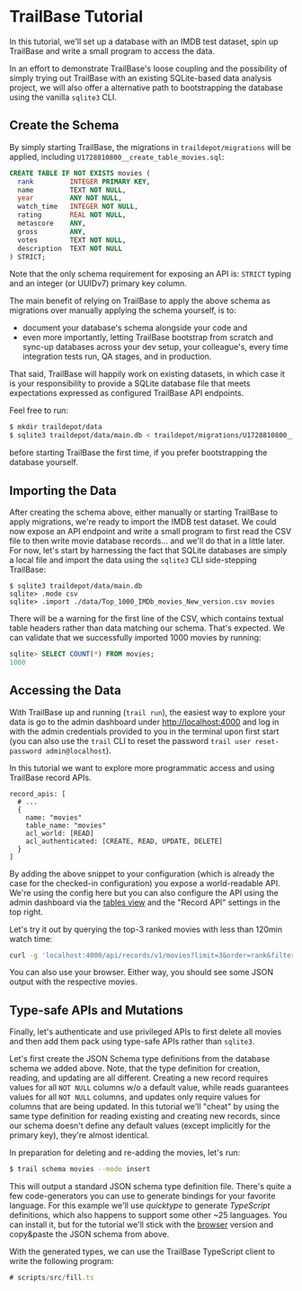 # TrailBase Tutorial

In this tutorial, we'll set up a database with an IMDB test dataset, spin up
TrailBase and write a small program to access the data.

In an effort to demonstrate TrailBase's loose coupling and the possibility of
simply trying out TrailBase with an existing SQLite-based data analysis
project, we will also offer a alternative path to bootstrapping the database
using the vanilla `sqlite3` CLI.

## Create the Schema

By simply starting TrailBase, the migrations in `traildepot/migrations` will be
applied, including `U1728810800__create_table_movies.sql`:

```sql
CREATE TABLE IF NOT EXISTS movies (
  rank         INTEGER PRIMARY KEY,
  name         TEXT NOT NULL,
  year         ANY NOT NULL,
  watch_time   INTEGER NOT NULL,
  rating       REAL NOT NULL,
  metascore    ANY,
  gross        ANY,
  votes        TEXT NOT NULL,
  description  TEXT NOT NULL
) STRICT;
```

Note that the only schema requirement for exposing an API is: `STRICT` typing
and an integer (or UUIDv7) primary key column.

The main benefit of relying on TrailBase to apply the above schema as migrations
over manually applying the schema yourself, is to:
 * document your database's schema alongside your code and
 * even more importantly, letting TrailBase bootstrap from scratch and
   sync-up databases across your dev setup, your colleague's, every time
   integration tests run, QA stages, and in production.

That said, TrailBase will happily work on existing datasets, in which
case it is your responsibility to provide a SQLite database file that
meets expectations expressed as configured TrailBase API endpoints.

Feel free to run:

```bash
$ mkdir traildepot/data
$ sqlite3 traildepot/data/main.db < traildepot/migrations/U1728810800__create_table_movies.sql
```

before starting TrailBase the first time, if you prefer bootstrapping the
database yourself.

## Importing the Data

After creating the schema above, either manually or starting TrailBase to apply
migrations, we're ready to import the IMDB test dataset.
We could now expose an API endpoint and write a small program to first read the
CSV file to then write movie database records... and we'll do that in a little
later.
For now, let's start by harnessing the fact that SQLite databases are simply a
local file and import the data using the `sqlite3` CLI side-stepping TrailBase:

```
$ sqlite3 traildepot/data/main.db
sqlite> .mode csv
sqlite> .import ./data/Top_1000_IMDb_movies_New_version.csv movies
```

There will be a warning for the first line of the CSV, which contains textual
table headers rather than data matching our schema. That's expected.
We can validate that we successfully imported 1000 movies by running:

```sql
sqlite> SELECT COUNT(*) FROM movies;
1000
```

## Accessing the Data

With TrailBase up and running (`trail run`), the easiest way to explore your
data is go to the admin dashboard under
[http://localhost:4000](http://localhost:4000)
and log in with the admin credentials provided to you in the terminal upon
first start (you can also use the `trail` CLI to reset the password `trail user
reset-password admin@localhost`).

In this tutorial we want to explore more programmatic access and using
TrailBase record APIs.

```textproto
record_apis: [
  # ...
  {
    name: "movies"
    table_name: "movies"
    acl_world: [READ]
    acl_authenticated: [CREATE, READ, UPDATE, DELETE]
  }
]
```

By adding the above snippet to your configuration (which is already the case
for the checked-in configuration) you expose a world-readable API. We're using
the config here but you can also configure the API using the admin dashboard
via the
[tables view](http://localhost:4000/_/admin/tables?pageIndex=0&pageSize=20&table=movies)
and the "Record API" settings in the top right.

Let's try it out by querying the top-3 ranked movies with less than 120min
watch time:

```bash
curl -g 'localhost:4000/api/records/v1/movies?limit=3&order=rank&filter[watch_time][$lt]=120'
```

You can also use your browser. Either way, you should see some JSON output with
the respective movies.

## Type-safe APIs and Mutations

Finally, let's authenticate and use privileged APIs to first delete all movies
and then add them pack using type-safe APIs rather than `sqlite3`.

Let's first create the JSON Schema type definitions from the database schema we
added above. Note, that the type definition for creation, reading, and updating
are all different. Creating a new record requires values for all `NOT NULL`
columns w/o a default value, while reads guarantees values for all `NOT NULL`
columns, and updates only require values for columns that are being updated.
In this tutorial we'll "cheat" by using the same type definition for reading
existing and creating new records, since our schema doesn't define any default
values (except implicitly for the primary key), they're almost identical.

In preparation for deleting and re-adding the movies, let's run:

```bash
$ trail schema movies --mode insert
```

This will output a standard JSON schema type definition file. There's quite a few
code-generators you can use to generate bindings for your favorite language.
For this example we'll use *quicktype* to generate *TypeScript* definitions,
which also happens to support some other ~25 languages. You can install it, but
for the tutorial we'll stick with the [browser](https://app.quicktype.io/)
version and copy&paste the JSON schema from above.

With the generated types, we can use the TrailBase TypeScript client to write
the following program:

```ts
# scripts/src/fill.ts
```
